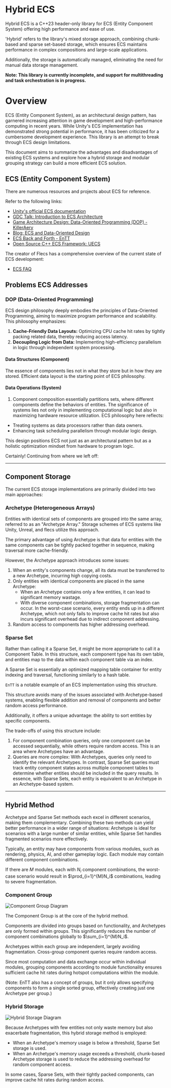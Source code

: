 # Hybrid ECS

Hybrid ECS is a C++23 header-only library for ECS (Entity Component System) offering high performance and ease of use.

'Hybrid' refers to the library's mixed storage approach, combining chunk-based and sparse set-based storage, which ensures ECS maintains performance in complex compositions and large-scale applications.

Additionally, the storage is automatically managed, eliminating the need for manual data storage management.

**Note: This library is currently incomplete, and support for multithreading and task orchestration is in progress.**

# Overview

ECS (Entity Component System), as an architectural design pattern, has garnered increasing attention in game development and high-performance computing in recent years. While Unity's ECS implementation has demonstrated strong potential in performance, it has been criticized for a cumbersome development experience. This library is an attempt to break through ECS design limitations.

This document aims to summarize the advantages and disadvantages of existing ECS systems and explore how a hybrid storage and modular grouping strategy can build a more efficient ECS solution.

## ECS (Entity Component System)

There are numerous resources and projects about ECS for reference.

Refer to the following links:

- [Unity's official ECS documentation](https://docs.unity3d.com/Packages/com.unity.entities@0.50/manual/ecs_core.html)
- [GDC Talk: Introduction to ECS Architecture](https://www.youtube.com/watch?v=W3aieHjyNvw&ab_channel=GDC)
- [Game Architecture Design: Data-Oriented Programming (DOP) - KillerAery](https://www.cnblogs.com/KillerAery/p/11746639.html)
- [Blog: ECS and Data-Oriented Design](https://neil3d.github.io/3dengine/why-ecs.html)
- [ECS Back and Forth - EnTT](https://skypjack.github.io/2021-08-29-ecs-baf-part-12/)
- [Open Source C++ ECS Framework: UECS](https://zhuanlan.zhihu.com/p/141255752)

The creator of Flecs has a comprehensive overview of the current state of ECS development:

- [ECS FAQ](https://github.com/SanderMertens/ecs-faq)

## Problems ECS Addresses

### DOP (Data-Oriented Programming)

ECS design philosophy deeply embodies the principles of Data-Oriented Programming, aiming to maximize program performance and scalability. This philosophy emphasizes:

1. **Cache-Friendly Data Layouts:** Optimizing CPU cache hit rates by tightly packing related data, thereby reducing access latency.
2. **Decoupling Logic from Data:** Implementing high-efficiency parallelism in logic through independent system processing.

#### Data Structures (Component)

The essence of components lies not in what they store but in how they are stored. Efficient data layout is the starting point of ECS philosophy.

#### Data Operations (System)

1. Component composition essentially partitions sets, where different components define the behaviors of entities. The significance of systems lies not only in implementing computational logic but also in maximizing hardware resource utilization. ECS philosophy here reflects:

- Treating systems as data processors rather than data owners.
- Enhancing task scheduling parallelism through modular logic design.

This design positions ECS not just as an architectural pattern but as a holistic optimization mindset from hardware to program logic.

Certainly! Continuing from where we left off:

------

## Component Storage

The current ECS storage implementations are primarily divided into two main approaches:

### Archetype (Heterogeneous Arrays)

Entities with identical sets of components are grouped into the same array, referred to as an "Archetype Array." Storage schemes of ECS systems like Unity, Unreal, and flecs utilize this approach.

The primary advantage of using Archetype is that data for entities with the same components can be tightly packed together in sequence, making traversal more cache-friendly.

However, the Archetype approach introduces some issues:

1. When an entity's components change, all its data must be transferred to a new Archetype, incurring high copying costs.
2. Only entities with identical components are placed in the same Archetype:
   - When an Archetype contains only a few entities, it can lead to significant memory wastage.
   - With diverse component combinations, storage fragmentation can occur. In the worst-case scenario, every entity ends up in a different Archetype, which not only fails to improve cache hit rates but also incurs significant overhead due to indirect component addressing.
3. Random access to components has higher addressing overhead.

### Sparse Set

Rather than calling it a Sparse Set, it might be more appropriate to call it a Component Table. In this structure, each component type has its own table, and entities map to the data within each component table via an index.

A Sparse Set is essentially an optimized mapping table container for entity indexing and traversal, functioning similarly to a hash table.

`EnTT` is a notable example of an ECS implementation using this structure.

This structure avoids many of the issues associated with Archetype-based systems, enabling flexible addition and removal of components and better random access performance.

Additionally, it offers a unique advantage: the ability to sort entities by specific components.

The trade-offs of using this structure include:

1. For component combination queries, only one component can be accessed sequentially, while others require random access. This is an area where Archetypes have an advantage.
2. Queries are more complex: With Archetypes, queries only need to identify the relevant Archetypes. In contrast, Sparse Set queries must track entity component states across multiple component tables to determine whether entities should be included in the query results. In essence, with Sparse Sets, each entity is equivalent to an Archetype in an Archetype-based system.

------

## Hybrid Method

Archetype and Sparse Set methods each excel in different scenarios, making them complementary. Combining these two methods can yield better performance in a wider range of situations: Archetype is ideal for scenarios with a large number of similar entities, while Sparse Set handles fragmented scenarios more effectively.

Typically, an entity may have components from various modules, such as rendering, physics, AI, and other gameplay logic. Each module may contain different component combinations.

If there are $M$ modules, each with $N_i$ component combinations, the worst-case scenario would result in $\prod_{i=1}^{M}N_i$ combinations, leading to severe fragmentation.

### Component Group

![Component Group Diagram](https://cdn.jsdelivr.net/gh/StellarWarp/StellarWarp.github.io@main/img/image-20250102225937285.png)

The Component Group is at the core of the hybrid method.

Components are divided into groups based on functionality, and Archetypes are only formed within groups. This significantly reduces the number of component combinations globally to $\sum_{i=1}^{M}N_i$.

Archetypes within each group are independent, largely avoiding fragmentation. Cross-group component queries require random access.

Since most computation and data exchange occur within individual modules, grouping components according to module functionality ensures sufficient cache hit rates during hotspot computations within the module.

(Note: EnTT also has a concept of groups, but it only allows specifying components to form a single sorted group, effectively creating just one Archetype per group.)

### Hybrid Storage

![Hybrid Storage Diagram](https://cdn.jsdelivr.net/gh/StellarWarp/StellarWarp.github.io@main/img/image-20250102225914513.png)

Because Archetypes with few entities not only waste memory but also exacerbate fragmentation, this hybrid storage method is employed:

- When an Archetype's memory usage is below a threshold, Sparse Set storage is used.
- When an Archetype's memory usage exceeds a threshold, chunk-based Archetype storage is used to reduce the addressing overhead for random component access.

In some cases, Sparse Sets, with their tightly packed components, can improve cache hit rates during random access.
